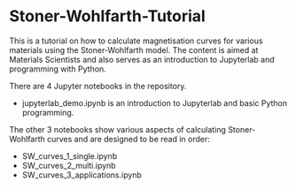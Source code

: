 # Stoner-Wohlfarth-Tutorial

This is a tutorial on how to calculate magnetisation curves for various materials using the Stoner-Wohlfarth model. The content is aimed at Materials Scientists and also serves as an introduction to Jupyterlab and programming with Python.

There are 4 Jupyter notebooks in the repository. 

- jupyterlab_demo.ipynb is an introduction to Jupyterlab and basic Python programming.

The other 3 notebooks show various aspects of calculating Stoner-Wohlfarth curves and are designed to be read in order:

- SW_curves_1_single.ipynb
- SW_curves_2_multi.ipynb
- SW_curves_3_applications.ipynb

